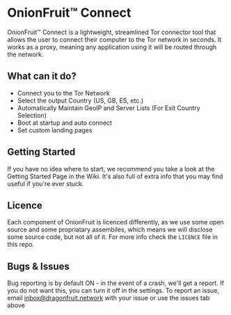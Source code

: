 # OnionFruit™ Connect

OnionFruit™ Connect is a lightweight, streamlined Tor connector tool that allows the user to connect their computer to the Tor network in seconds. It works as a proxy, meaning any application using it will be routed through the network.

## What can it do?

* Connect you to the Tor Network
* Select the output Country (US, GB, ES, etc.)
* Automatically Maintain GeoIP and Server Lists (For Exit Country Selection)
* Boot at startup and auto connect
* Set custom landing pages

## Getting Started
If you have no idea where to start, we recommend you take a look at the Getting Started Page in the Wiki. It's also full of extra info that you may find useful if you're ever stuck.

## Licence
Each component of OnionFruit is licenced differently, as we use some open source and some propriatary assembiles, which means we will disclose some source code, but not all of it.
For more info check the `LICENCE` file in this repo.

## Bugs & Issues
Bug reporting is by default ON - in the event of a crash, we'll get a report. If you do not want this, you can turn it off in the settings.
To report an issue, email inbox@dragonfruit.network with your issue or use the issues tab above
